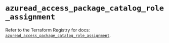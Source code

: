 # `azuread_access_package_catalog_role_assignment`

Refer to the Terraform Registry for docs: [`azuread_access_package_catalog_role_assignment`](https://registry.terraform.io/providers/hashicorp/azuread/2.53.1/docs/resources/access_package_catalog_role_assignment).
